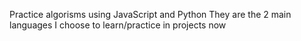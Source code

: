 Practice algorisms using JavaScript and Python
They are the 2 main languages I choose to learn/practice in projects now
